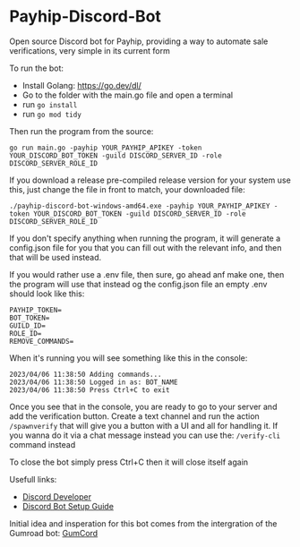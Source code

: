 # Payhip-Discord-Bot
Open source Discord bot for Payhip, providing a way to automate sale verifications, very simple in its current form

To run the bot:
 - Install Golang: https://go.dev/dl/
 - Go to the folder with the main.go file and open a terminal
 - run ```go install```
 - run ```go mod tidy```

Then run the program from the source:

```go run main.go -payhip YOUR_PAYHIP_APIKEY -token YOUR_DISCORD_BOT_TOKEN -guild DISCORD_SERVER_ID -role DISCORD_SERVER_ROLE_ID```

If you download a release pre-compiled release version for your system use this, just change the file in front to match, your downloaded file:

```./payhip-discord-bot-windows-amd64.exe -payhip YOUR_PAYHIP_APIKEY -token YOUR_DISCORD_BOT_TOKEN -guild DISCORD_SERVER_ID -role DISCORD_SERVER_ROLE_ID```

If you don't specify anything when running the program, it will generate a config.json file for you that you can fill out with the relevant info, and then that will be used instead.

If you would rather use a .env file, then sure, go ahead anf make one, then the program will use that instead og the config.json file an empty .env should look like this:

```
PAYHIP_TOKEN=
BOT_TOKEN=
GUILD_ID=
ROLE_ID=
REMOVE_COMMANDS=
```

When it's running you will see something like this in the console:

```
2023/04/06 11:38:50 Adding commands...
2023/04/06 11:38:50 Logged in as: BOT_NAME
2023/04/06 11:38:50 Press Ctrl+C to exit
```

Once you see that in the console, you are ready to go to your server and add the verification button.
Create a text channel and run the action ```/spawnverify``` that will give you a button with a UI and all for handling it.
If you wanna do it via a chat message instead you can use the: ```/verify-cli``` command instead

To close the bot simply press Ctrl+C then it will close itself again

Usefull links: 
- [Discord Developer](https://discord.com/developers/applications) 
- [Discord Bot Setup Guide](https://discordpy.readthedocs.io/en/stable/discord.html) 

Initial idea and insperation for this bot comes from the intergration of the Gumroad bot: [GumCord](https://github.com/benaclejames/GumCord)
